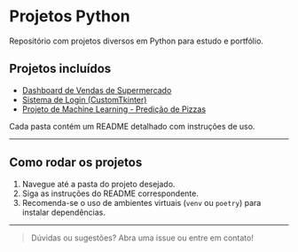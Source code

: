 # Projetos Python

Repositório com projetos diversos em Python para estudo e portfólio.

## Projetos incluídos

- [Dashboard de Vendas de Supermercado](./projeto-dashboard(fim_do_POWER_BI))
- [Sistema de Login (CustomTkinter)](./projeto-login)
- [Projeto de Machine Learning - Predição de Pizzas](./projeto-ml)

Cada pasta contém um README detalhado com instruções de uso.

---

## Como rodar os projetos

1. Navegue até a pasta do projeto desejado.
2. Siga as instruções do README correspondente.
3. Recomenda-se o uso de ambientes virtuais (`venv` ou `poetry`) para instalar dependências.

---

> Dúvidas ou sugestões? Abra uma issue ou entre em contato!
